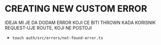 # CREATING NEW CUSTOM ERROR

IDEJA MI JE DA DODAM ERROR KOJI CE BITI THROWN KADA KORISNIK REQUEST-UJE ROUTE, KOJI NE POSTOJI

- `touch auth/src/errors/not-found-error.ts`

```ts

```


